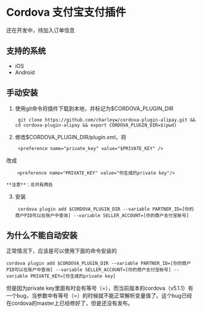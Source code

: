 Cordova 支付宝支付插件
======

还在开发中，待加入订单信息

## 支持的系统

* iOS
* Android

## 手动安装
1. 使用git命令将插件下载到本地，并标记为$CORDOVA_PLUGIN_DIR

		git clone https://github.com/charleyw/cordova-plugin-alipay.git && cd cordova-plugin-alipay && export CORDOVA_PLUGIN_DIR=$(pwd)

2. 修改$CORDOVA_PLUGIN_DIR/plugin.xml，将

		<preference name="private_key" value="$PRIVATE_KEY" />
改成

		<preference name="PRIVATE_KEY" value="你生成的private key"/>

	**注意**：总共有两处
3. 安装

		cordova plugin add $CORDOVA_PLUGIN_DIR --variable PARTNER_ID=[你的商户PID可以在账户中查询] --variable SELLER_ACCOUNT=[你的商户支付宝帐号]

## 为什么不能自动安装
正常情况下，应该是可以使用下面的命令安装的

	cordova plugin add $CORDOVA_PLUGIN_DIR --variable PARTNER_ID=[你的商户PID可以在账户中查询] --variable SELLER_ACCOUNT=[你的商户支付宝帐号] --variable PRIVATE_KEY=[你生成的private key]

但是因为private key里面有时会有等号（=），而当前版本的cordova（v5.1.1）有一个bug，当参数中有等号（=）的时候就不能正常解析变量值了。这个bug已经在cordova的master上已经修好了，但是还没有发布。
